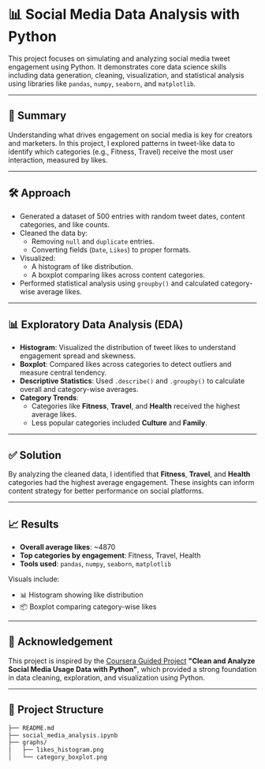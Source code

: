 # 📊 Social Media Data Analysis with Python

This project focuses on simulating and analyzing social media tweet engagement using Python. It demonstrates core data science skills including data generation, cleaning, visualization, and statistical analysis using libraries like `pandas`, `numpy`, `seaborn`, and `matplotlib`.

---

## 🧠 Summary

Understanding what drives engagement on social media is key for creators and marketers. In this project, I explored patterns in tweet-like data to identify which categories (e.g., Fitness, Travel) receive the most user interaction, measured by likes.

---

## 🛠️ Approach

- Generated a dataset of 500 entries with random tweet dates, content categories, and like counts.
- Cleaned the data by:
  - Removing `null` and `duplicate` entries.
  - Converting fields (`Date`, `Likes`) to proper formats.
- Visualized:
  - A histogram of like distribution.
  - A boxplot comparing likes across content categories.
- Performed statistical analysis using `groupby()` and calculated category-wise average likes.

---

## 📊 Exploratory Data Analysis (EDA)

- **Histogram**: Visualized the distribution of tweet likes to understand engagement spread and skewness.
- **Boxplot**: Compared likes across categories to detect outliers and measure central tendency.
- **Descriptive Statistics**: Used `.describe()` and `.groupby()` to calculate overall and category-wise averages.
- **Category Trends**:
  - Categories like **Fitness**, **Travel**, and **Health** received the highest average likes.
  - Less popular categories included **Culture** and **Family**.

---

## ✅ Solution

By analyzing the cleaned data, I identified that **Fitness**, **Travel**, and **Health** categories had the highest average engagement. These insights can inform content strategy for better performance on social platforms.

---

## 📈 Results

- **Overall average likes**: ~4870  
- **Top categories by engagement**: Fitness, Travel, Health  
- **Tools used**: `pandas`, `numpy`, `seaborn`, `matplotlib`

Visuals include:
- 📊 Histogram showing like distribution
- 📦 Boxplot comparing category-wise likes

---

## 🙏 Acknowledgement

This project is inspired by the [Coursera Guided Project](https://www.coursera.org/learn/analyze-social-media-python/home) **"Clean and Analyze Social Media Usage Data with Python"**, which provided a strong foundation in data cleaning, exploration, and visualization using Python.

---

## 📁 Project Structure

```bash
├── README.md
├── social_media_analysis.ipynb
├── graphs/
│   ├── likes_histogram.png
│   └── category_boxplot.png
